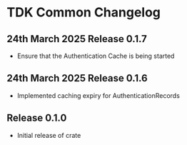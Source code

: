 # TDK Common Changelog

## 24th March 2025 Release 0.1.7

* Ensure that the Authentication Cache is being started

## 24th March 2025 Release 0.1.6

* Implemented caching expiry for AuthenticationRecords

## Release 0.1.0

* Initial release of crate
